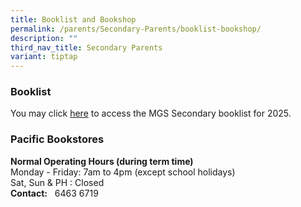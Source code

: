 ```yaml
---
title: Booklist and Bookshop
permalink: /parents/Secondary-Parents/booklist-bookshop/
description: ""
third_nav_title: Secondary Parents
variant: tiptap
---
```

<h3>Booklist</h3>
<p>You may click <a href="https://drive.google.com/drive/folders/1BootOPM2I-4vr0UiT_ZaIVPcOibUqZss?usp=sharing" rel="noopener noreferrer nofollow" target="_blank">here</a> to
access the MGS Secondary booklist for 2025.</p>
<h3>Pacific Bookstores</h3>
<p><strong>Normal Operating Hours (during term time)</strong> 
<br>Monday - Friday: 7am to 4pm (except school holidays)
<br>Sat, Sun &amp; PH : Closed
<br><strong>Contact:</strong>&nbsp;&nbsp;&nbsp;6463 6719</p>